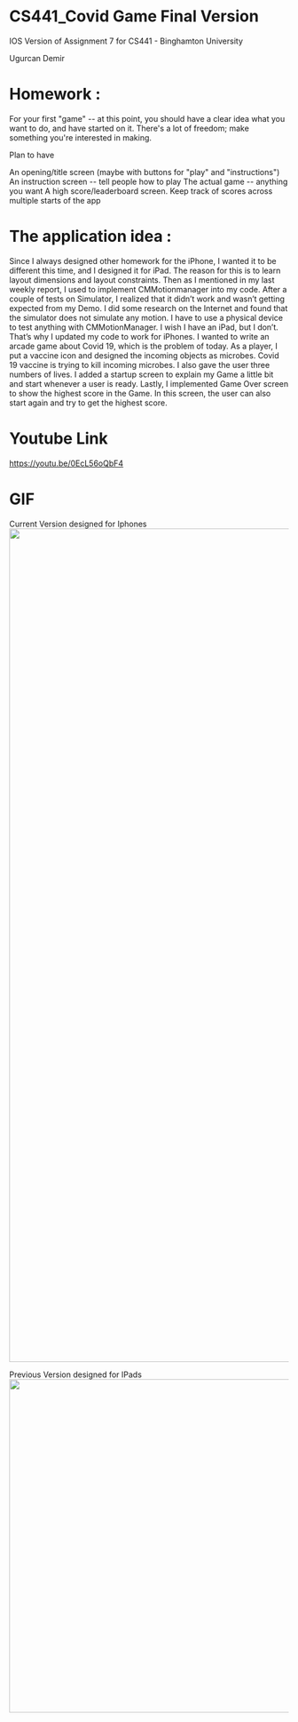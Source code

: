 # CS441_Covid Game Final Version

IOS Version of Assignment 7 for CS441 - Binghamton University

Ugurcan Demir

# Homework : 

For your first "game" -- at this point, you should have a clear idea what you want to do, and have started on it.  There's a lot of freedom; make something you're interested in making.

Plan to have

An opening/title screen (maybe with buttons for "play" and "instructions")
An instruction screen -- tell people how to play
The actual game -- anything you want
A high score/leaderboard screen.  Keep track of scores across multiple starts of the app


# The application idea : 
 
 
Since I always designed other homework for the iPhone, I wanted it to be different this time, and I designed it for iPad. The reason for this is to learn layout dimensions and layout constraints.
Then as I mentioned in my last weekly report, I used to implement CMMotionmanager into my code. After a couple of tests on Simulator, I realized that it didn’t work and wasn’t getting expected from my Demo. I did some research on the Internet and found that the simulator does not simulate any motion. I have to use a physical device to test anything with CMMotionManager. I wish I have an iPad, but I don’t. That’s why I updated my code to work for iPhones.
I wanted to write an arcade game about Covid 19, which is the problem of today. As a player, I put a vaccine icon and designed the incoming objects as microbes. Covid 19 vaccine is trying to kill incoming microbes. I also gave the user three numbers of lives. 
I added a startup screen to explain my Game a little bit and start whenever a user is ready. Lastly, I implemented Game Over screen to show the highest score in the Game. In this screen, the user can also start again and try to get the highest score.
 
 
# Youtube Link

https://youtu.be/0EcL56oQbF4

  
# GIF
Current Version designed for Iphones
<img src="http://g.recordit.co/d0Di9zuNdN.gif" width=1500 ><br>



Previous Version designed for IPads
<img src="hhttp://g.recordit.co/VaCIQHWY4a.gif" width=800 height= 600><br>

